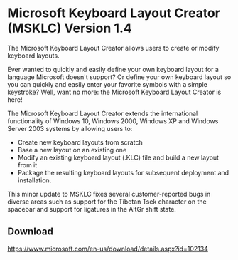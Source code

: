 # Microsoft Keyboard Layout Creator (MSKLC) Version 1.4

The Microsoft Keyboard Layout Creator allows users to create or modify keyboard layouts.

Ever wanted to quickly and easily define your own keyboard layout for a language Microsoft doesn't support? Or define your own keyboard layout so you can quickly and easily enter your favorite symbols with a simple keystroke? Well, want no more: the Microsoft Keyboard Layout Creator is here!

The Microsoft Keyboard Layout Creator extends the international functionality of Windows 10, Windows 2000, Windows XP and Windows Server 2003 systems by allowing users to:
* Create new keyboard layouts from scratch
* Base a new layout on an existing one
* Modify an existing keyboard layout (.KLC) file and build a new layout from it
* Package the resulting keyboard layouts for subsequent deployment and installation.

This minor update to MSKLC fixes several customer-reported bugs in diverse areas such as support for the Tibetan Tsek character on the spacebar and support for ligatures in the AltGr shift state.

## Download

https://www.microsoft.com/en-us/download/details.aspx?id=102134

